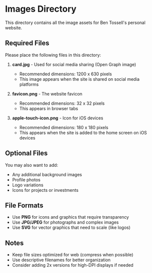 # Images Directory

This directory contains all the image assets for Ben Tossell's personal website.

## Required Files

Please place the following files in this directory:

1. **card.jpg** - Used for social media sharing (Open Graph image)
   - Recommended dimensions: 1200 x 630 pixels
   - This image appears when the site is shared on social media platforms

2. **favicon.png** - The website favicon
   - Recommended dimensions: 32 x 32 pixels
   - This appears in browser tabs

3. **apple-touch-icon.png** - Icon for iOS devices
   - Recommended dimensions: 180 x 180 pixels
   - This appears when the site is added to the home screen on iOS devices

## Optional Files

You may also want to add:

- Any additional background images
- Profile photos
- Logo variations
- Icons for projects or investments

## File Formats

- Use **PNG** for icons and graphics that require transparency
- Use **JPG/JPEG** for photographs and complex images
- Use **SVG** for vector graphics that need to scale (like logos)

## Notes

- Keep file sizes optimized for web (compress when possible)
- Use descriptive filenames for better organization
- Consider adding 2x versions for high-DPI displays if needed
